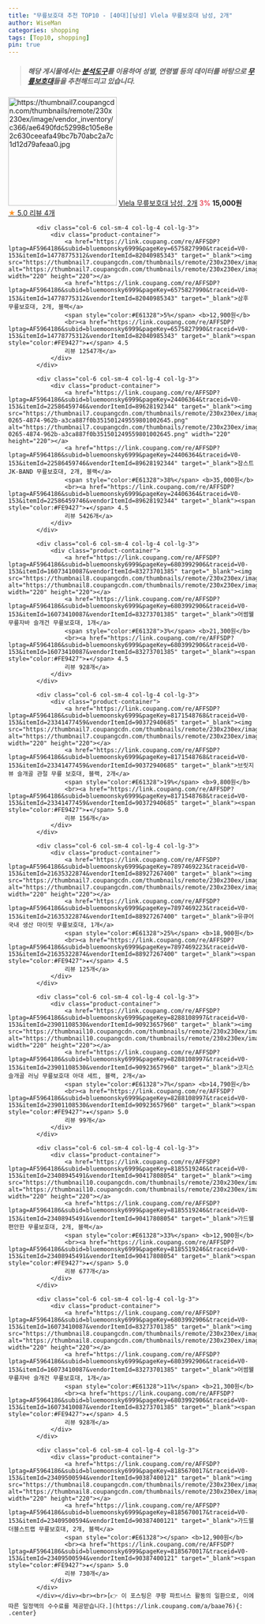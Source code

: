 ```yaml
---
title: "무릎보호대 추천 TOP10 - [40대][남성] Vlela 무릎보호대 남성, 2개"
author: WiseMan
categories: shopping
tags: [Top10, shopping]
pin: true
---
```


> ##### 해당 게시물에서는 [**분석도구**](https://itemscout.io/)를 이용하여 **성별**, **연령별** 등의 데이터를 바탕으로 [**무릎보호대**](https://link.coupang.com/a/baae76)들을 추천해드리고 있습니다.
<div class="container"><div class="row">
            <div class="col-6 col-sm-4 col-lg-4 col-lg-3">
                <div class="product-container">
                    <a href="https://link.coupang.com/re/AFFSDP?lptag=AF5964186&subid=bluemoonsky6999&pageKey=8310816788&traceid=V0-153&itemId=23980915421&vendorItemId=90390081065" target="_blank"><img src="https://thumbnail7.coupangcdn.com/thumbnails/remote/230x230ex/image/vendor_inventory/c366/ae6490fdc52998c105e8e2c630ceeafa49bc7b70abc2a7c1d12d79afeaa0.jpg" alt="https://thumbnail7.coupangcdn.com/thumbnails/remote/230x230ex/image/vendor_inventory/c366/ae6490fdc52998c105e8e2c630ceeafa49bc7b70abc2a7c1d12d79afeaa0.jpg" width="220" height="220"></a>
                    <a href="https://link.coupang.com/re/AFFSDP?lptag=AF5964186&subid=bluemoonsky6999&pageKey=8310816788&traceid=V0-153&itemId=23980915421&vendorItemId=90390081065" target="_blank">Vlela 무릎보호대 남성, 2개</a>
                    <span style="color:#E61328">3%</span> <b>15,000원</b>
                    <br><a href="https://link.coupang.com/re/AFFSDP?lptag=AF5964186&subid=bluemoonsky6999&pageKey=8310816788&traceid=V0-153&itemId=23980915421&vendorItemId=90390081065" target="_blank"><span style="color:#FE9427">★</span> 5.0
                    리뷰 4개</a>
                </div>
            </div>
            
            <div class="col-6 col-sm-4 col-lg-4 col-lg-3">
                <div class="product-container">
                    <a href="https://link.coupang.com/re/AFFSDP?lptag=AF5964186&subid=bluemoonsky6999&pageKey=6575827990&traceid=V0-153&itemId=14778775312&vendorItemId=82040985343" target="_blank"><img src="https://thumbnail7.coupangcdn.com/thumbnails/remote/230x230ex/image/0820_amir_esrgan_inf80k_batch_0_max3k/c4b9/1f806ba7dde12f1c148a428d2a36d3960373c0d43a59f655acdea8ac4b50.jpg" alt="https://thumbnail7.coupangcdn.com/thumbnails/remote/230x230ex/image/0820_amir_esrgan_inf80k_batch_0_max3k/c4b9/1f806ba7dde12f1c148a428d2a36d3960373c0d43a59f655acdea8ac4b50.jpg" width="220" height="220"></a>
                    <a href="https://link.coupang.com/re/AFFSDP?lptag=AF5964186&subid=bluemoonsky6999&pageKey=6575827990&traceid=V0-153&itemId=14778775312&vendorItemId=82040985343" target="_blank">삼후 무릎보호대, 2개, 블랙</a>
                    <span style="color:#E61328">5%</span> <b>12,900원</b>
                    <br><a href="https://link.coupang.com/re/AFFSDP?lptag=AF5964186&subid=bluemoonsky6999&pageKey=6575827990&traceid=V0-153&itemId=14778775312&vendorItemId=82040985343" target="_blank"><span style="color:#FE9427">★</span> 4.5
                    리뷰 12547개</a>
                </div>
            </div>
            
            <div class="col-6 col-sm-4 col-lg-4 col-lg-3">
                <div class="product-container">
                    <a href="https://link.coupang.com/re/AFFSDP?lptag=AF5964186&subid=bluemoonsky6999&pageKey=24406364&traceid=V0-153&itemId=22586459746&vendorItemId=89628192344" target="_blank"><img src="https://thumbnail7.coupangcdn.com/thumbnails/remote/230x230ex/image/retail/images/d984d2aa-0265-4874-962b-a3ca887f0b351501249559801002645.png" alt="https://thumbnail7.coupangcdn.com/thumbnails/remote/230x230ex/image/retail/images/d984d2aa-0265-4874-962b-a3ca887f0b351501249559801002645.png" width="220" height="220"></a>
                    <a href="https://link.coupang.com/re/AFFSDP?lptag=AF5964186&subid=bluemoonsky6999&pageKey=24406364&traceid=V0-153&itemId=22586459746&vendorItemId=89628192344" target="_blank">잠스트 JK-BAND 무릎보호대, 2개, 블랙</a>
                    <span style="color:#E61328">38%</span> <b>35,000원</b>
                    <br><a href="https://link.coupang.com/re/AFFSDP?lptag=AF5964186&subid=bluemoonsky6999&pageKey=24406364&traceid=V0-153&itemId=22586459746&vendorItemId=89628192344" target="_blank"><span style="color:#FE9427">★</span> 4.5
                    리뷰 5426개</a>
                </div>
            </div>
            
            <div class="col-6 col-sm-4 col-lg-4 col-lg-3">
                <div class="product-container">
                    <a href="https://link.coupang.com/re/AFFSDP?lptag=AF5964186&subid=bluemoonsky6999&pageKey=6803992906&traceid=V0-153&itemId=16073410087&vendorItemId=83273701385" target="_blank"><img src="https://thumbnail8.coupangcdn.com/thumbnails/remote/230x230ex/image/0820_amir_esrgan_inf80k_batch_5_max3k/7b8e/19baa80545f2f9d1366079ca54d2793336600363f09516b249d24e91e3e7.jpeg" alt="https://thumbnail8.coupangcdn.com/thumbnails/remote/230x230ex/image/0820_amir_esrgan_inf80k_batch_5_max3k/7b8e/19baa80545f2f9d1366079ca54d2793336600363f09516b249d24e91e3e7.jpeg" width="220" height="220"></a>
                    <a href="https://link.coupang.com/re/AFFSDP?lptag=AF5964186&subid=bluemoonsky6999&pageKey=6803992906&traceid=V0-153&itemId=16073410087&vendorItemId=83273701385" target="_blank">어썸웰 무릎자바 슬개건 무릎보호대, 1개</a>
                    <span style="color:#E61328">3%</span> <b>21,300원</b>
                    <br><a href="https://link.coupang.com/re/AFFSDP?lptag=AF5964186&subid=bluemoonsky6999&pageKey=6803992906&traceid=V0-153&itemId=16073410087&vendorItemId=83273701385" target="_blank"><span style="color:#FE9427">★</span> 4.5
                    리뷰 928개</a>
                </div>
            </div>
            
            <div class="col-6 col-sm-4 col-lg-4 col-lg-3">
                <div class="product-container">
                    <a href="https://link.coupang.com/re/AFFSDP?lptag=AF5964186&subid=bluemoonsky6999&pageKey=8171548768&traceid=V0-153&itemId=23341477459&vendorItemId=90372940685" target="_blank"><img src="https://thumbnail7.coupangcdn.com/thumbnails/remote/230x230ex/image/vendor_inventory/ee86/9dc8a1d71b219cd3f086e16e3b1a97ebc8f9636c2facc4108e420cf6a714.jpg" alt="https://thumbnail7.coupangcdn.com/thumbnails/remote/230x230ex/image/vendor_inventory/ee86/9dc8a1d71b219cd3f086e16e3b1a97ebc8f9636c2facc4108e420cf6a714.jpg" width="220" height="220"></a>
                    <a href="https://link.coupang.com/re/AFFSDP?lptag=AF5964186&subid=bluemoonsky6999&pageKey=8171548768&traceid=V0-153&itemId=23341477459&vendorItemId=90372940685" target="_blank">브릿지뷰 슬개골 관절 무릎 보호대, 블랙, 2개</a>
                    <span style="color:#E61328">19%</span> <b>9,800원</b>
                    <br><a href="https://link.coupang.com/re/AFFSDP?lptag=AF5964186&subid=bluemoonsky6999&pageKey=8171548768&traceid=V0-153&itemId=23341477459&vendorItemId=90372940685" target="_blank"><span style="color:#FE9427">★</span> 5.0
                    리뷰 156개</a>
                </div>
            </div>
            
            <div class="col-6 col-sm-4 col-lg-4 col-lg-3">
                <div class="product-container">
                    <a href="https://link.coupang.com/re/AFFSDP?lptag=AF5964186&subid=bluemoonsky6999&pageKey=7897469223&traceid=V0-153&itemId=21635322874&vendorItemId=88927267400" target="_blank"><img src="https://thumbnail7.coupangcdn.com/thumbnails/remote/230x230ex/image/vendor_inventory/159a/464c8c1b4ab86ebf40129ae4249264bd3c17b49abd425a1f6b6a389bf6ea.png" alt="https://thumbnail7.coupangcdn.com/thumbnails/remote/230x230ex/image/vendor_inventory/159a/464c8c1b4ab86ebf40129ae4249264bd3c17b49abd425a1f6b6a389bf6ea.png" width="220" height="220"></a>
                    <a href="https://link.coupang.com/re/AFFSDP?lptag=AF5964186&subid=bluemoonsky6999&pageKey=7897469223&traceid=V0-153&itemId=21635322874&vendorItemId=88927267400" target="_blank">유큐어 국내 생산 마이핏 무릎보호대, 1개</a>
                    <span style="color:#E61328">25%</span> <b>18,900원</b>
                    <br><a href="https://link.coupang.com/re/AFFSDP?lptag=AF5964186&subid=bluemoonsky6999&pageKey=7897469223&traceid=V0-153&itemId=21635322874&vendorItemId=88927267400" target="_blank"><span style="color:#FE9427">★</span> 4.5
                    리뷰 125개</a>
                </div>
            </div>
            
            <div class="col-6 col-sm-4 col-lg-4 col-lg-3">
                <div class="product-container">
                    <a href="https://link.coupang.com/re/AFFSDP?lptag=AF5964186&subid=bluemoonsky6999&pageKey=8288108997&traceid=V0-153&itemId=23901108530&vendorItemId=90923657960" target="_blank"><img src="https://thumbnail10.coupangcdn.com/thumbnails/remote/230x230ex/image/vendor_inventory/04f0/f7750cd94ad62002f40e657e3992898267287d7fe931b1daca35eba99e98.jpg" alt="https://thumbnail10.coupangcdn.com/thumbnails/remote/230x230ex/image/vendor_inventory/04f0/f7750cd94ad62002f40e657e3992898267287d7fe931b1daca35eba99e98.jpg" width="220" height="220"></a>
                    <a href="https://link.coupang.com/re/AFFSDP?lptag=AF5964186&subid=bluemoonsky6999&pageKey=8288108997&traceid=V0-153&itemId=23901108530&vendorItemId=90923657960" target="_blank">코지스 슬개골 러닝 무릎보호대 아대 세트, 블랙, 2개</a>
                    <span style="color:#E61328">7%</span> <b>14,790원</b>
                    <br><a href="https://link.coupang.com/re/AFFSDP?lptag=AF5964186&subid=bluemoonsky6999&pageKey=8288108997&traceid=V0-153&itemId=23901108530&vendorItemId=90923657960" target="_blank"><span style="color:#FE9427">★</span> 5.0
                    리뷰 99개</a>
                </div>
            </div>
            
            <div class="col-6 col-sm-4 col-lg-4 col-lg-3">
                <div class="product-container">
                    <a href="https://link.coupang.com/re/AFFSDP?lptag=AF5964186&subid=bluemoonsky6999&pageKey=8185519246&traceid=V0-153&itemId=23408945491&vendorItemId=90417808054" target="_blank"><img src="https://thumbnail10.coupangcdn.com/thumbnails/remote/230x230ex/image/vendor_inventory/63f1/40ed53a0a5b0293357cb5440ba950b0783282807424f95ea3df7a2291321.jpg" alt="https://thumbnail10.coupangcdn.com/thumbnails/remote/230x230ex/image/vendor_inventory/63f1/40ed53a0a5b0293357cb5440ba950b0783282807424f95ea3df7a2291321.jpg" width="220" height="220"></a>
                    <a href="https://link.coupang.com/re/AFFSDP?lptag=AF5964186&subid=bluemoonsky6999&pageKey=8185519246&traceid=V0-153&itemId=23408945491&vendorItemId=90417808054" target="_blank">가드웰 편안한 무릎보호대, 2개, 블랙</a>
                    <span style="color:#E61328">33%</span> <b>12,900원</b>
                    <br><a href="https://link.coupang.com/re/AFFSDP?lptag=AF5964186&subid=bluemoonsky6999&pageKey=8185519246&traceid=V0-153&itemId=23408945491&vendorItemId=90417808054" target="_blank"><span style="color:#FE9427">★</span> 5.0
                    리뷰 677개</a>
                </div>
            </div>
            
            <div class="col-6 col-sm-4 col-lg-4 col-lg-3">
                <div class="product-container">
                    <a href="https://link.coupang.com/re/AFFSDP?lptag=AF5964186&subid=bluemoonsky6999&pageKey=6803992906&traceid=V0-153&itemId=16073410087&vendorItemId=83273701385" target="_blank"><img src="https://thumbnail8.coupangcdn.com/thumbnails/remote/230x230ex/image/0820_amir_esrgan_inf80k_batch_5_max3k/7b8e/19baa80545f2f9d1366079ca54d2793336600363f09516b249d24e91e3e7.jpeg" alt="https://thumbnail8.coupangcdn.com/thumbnails/remote/230x230ex/image/0820_amir_esrgan_inf80k_batch_5_max3k/7b8e/19baa80545f2f9d1366079ca54d2793336600363f09516b249d24e91e3e7.jpeg" width="220" height="220"></a>
                    <a href="https://link.coupang.com/re/AFFSDP?lptag=AF5964186&subid=bluemoonsky6999&pageKey=6803992906&traceid=V0-153&itemId=16073410087&vendorItemId=83273701385" target="_blank">어썸웰 무릎자바 슬개건 무릎보호대, 1개</a>
                    <span style="color:#E61328">11%</span> <b>21,300원</b>
                    <br><a href="https://link.coupang.com/re/AFFSDP?lptag=AF5964186&subid=bluemoonsky6999&pageKey=6803992906&traceid=V0-153&itemId=16073410087&vendorItemId=83273701385" target="_blank"><span style="color:#FE9427">★</span> 4.5
                    리뷰 928개</a>
                </div>
            </div>
            
            <div class="col-6 col-sm-4 col-lg-4 col-lg-3">
                <div class="product-container">
                    <a href="https://link.coupang.com/re/AFFSDP?lptag=AF5964186&subid=bluemoonsky6999&pageKey=8185670017&traceid=V0-153&itemId=23409500594&vendorItemId=90387400121" target="_blank"><img src="https://thumbnail8.coupangcdn.com/thumbnails/remote/230x230ex/image/vendor_inventory/ca71/c53493ae2ffddb9795a94cc56643823169b7caf106e6174071bf011b7b24.jpg" alt="https://thumbnail8.coupangcdn.com/thumbnails/remote/230x230ex/image/vendor_inventory/ca71/c53493ae2ffddb9795a94cc56643823169b7caf106e6174071bf011b7b24.jpg" width="220" height="220"></a>
                    <a href="https://link.coupang.com/re/AFFSDP?lptag=AF5964186&subid=bluemoonsky6999&pageKey=8185670017&traceid=V0-153&itemId=23409500594&vendorItemId=90387400121" target="_blank">가드웰 더블스트랩 무릎보호대, 2개, 블랙</a>
                    <span style="color:#E61328"></span> <b>12,900원</b>
                    <br><a href="https://link.coupang.com/re/AFFSDP?lptag=AF5964186&subid=bluemoonsky6999&pageKey=8185670017&traceid=V0-153&itemId=23409500594&vendorItemId=90387400121" target="_blank"><span style="color:#FE9427">★</span> 5.0
                    리뷰 730개</a>
                </div>
            </div>
            </div></div><br><br>[👉 이 포스팅은 쿠팡 파트너스 활동의 일환으로, 이에 따른 일정액의 수수료를 제공받습니다.](https://link.coupang.com/a/baae76){: .center}